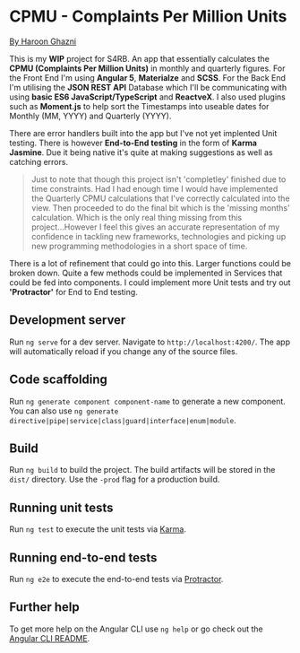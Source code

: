 # CPMU - Complaints Per Million Units


[By Haroon Ghazni](https://www.hghazni.com)

This is my **WIP** project for S4RB. An app that essentially calculates the **CPMU (Complaints Per Million Units)** in monthly and quarterly figures. For the Front End I'm using **Angular 5**, **Materialze** and **SCSS**. For the Back End I'm utilising the **JSON REST API** Database which I'll be communicating with using **basic ES6 JavaScript/TypeScript** and **ReactveX**. I also used plugins such as **Moment.js** to help sort the Timestamps into useable dates for Monthly (MM, YYYY) and Quarterly (YYYY).

There are error handlers built into the app but I've not yet implented Unit testing. There is however **End-to-End testing** in the form of **Karma Jasmine**. Due it being native it's quite at making suggestions as well as catching errors. 

> Just to note that though this project isn't 'completley' finished due to time constraints. Had I had enough time I would have implemented the Quarterly CPMU calculations that I've correctly calculated into the view. Then proceeded to do the final bit which is the 'missing months' calculation. Which is the only real thing missing from this project...However I feel this gives an accurate representation of my confidence in tackling new frameworks, technologies and picking up new programming methodologies in a short space of time.

There is a lot of refinement that could go into this. Larger functions could be broken down. Quite a few methods could be implemented in Services that could be fed into components. I could implement more Unit tests and try out **'Protractor'** for End to End testing.

## Development server

Run `ng serve` for a dev server. Navigate to `http://localhost:4200/`. The app will automatically reload if you change any of the source files.

## Code scaffolding

Run `ng generate component component-name` to generate a new component. You can also use `ng generate directive|pipe|service|class|guard|interface|enum|module`.

## Build

Run `ng build` to build the project. The build artifacts will be stored in the `dist/` directory. Use the `-prod` flag for a production build.

## Running unit tests

Run `ng test` to execute the unit tests via [Karma](https://karma-runner.github.io).

## Running end-to-end tests

Run `ng e2e` to execute the end-to-end tests via [Protractor](http://www.protractortest.org/).

## Further help

To get more help on the Angular CLI use `ng help` or go check out the [Angular CLI README](https://github.com/angular/angular-cli/blob/master/README.md).
